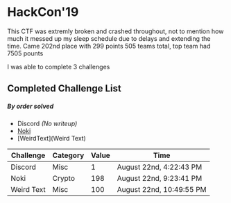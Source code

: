 # HackCon'19
This CTF was extremly broken and crashed throughout, not to mention how much it messed up my sleep schedule due to delays and extending the time.
Came 202nd place with 299 points
505 teams total, top team had 7505 pounts

I was able to complete 3 challenges

## Completed Challenge List
##### _By order solved_
* Discord _(No writeup)_
* [Noki](Noki)
* [WeirdText](Weird Text)



|Challenge|Category|Value|Time|
|---|---|---|---|
|Discord|Misc|1|August 22nd, 4:22:43 PM|
|Noki|Crypto|198|August 22nd, 9:23:41 PM|
|Weird Text|Misc|100|August 22nd, 10:49:55 PM|